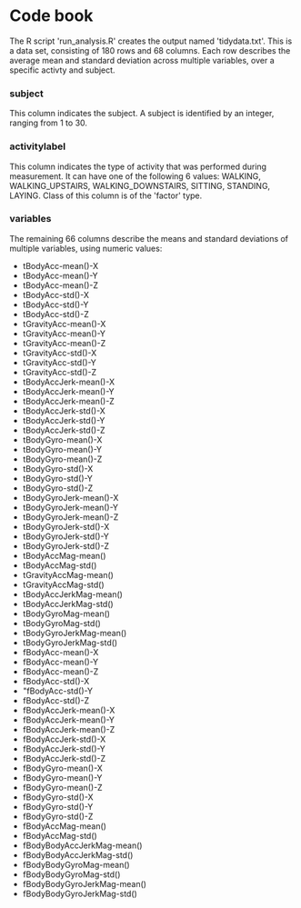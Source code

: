 # Code book

The R script 'run_analysis.R' creates the output named 'tidydata.txt'. This is a data set, consisting of 180 rows and 68 columns. Each row describes the average mean and standard deviation across multiple variables, over a specific activty and subject.

### subject
This column indicates the subject. A subject is identified by an integer, ranging from 1 to 30.

### activitylabel
This column indicates the type of activity that was performed during measurement. It can have one of the following 6 values:
WALKING, WALKING_UPSTAIRS, WALKING_DOWNSTAIRS, SITTING, STANDING, LAYING. Class of this column is of the 'factor' type.

### variables
The remaining 66 columns describe the means and standard deviations of multiple variables, using numeric values:
* tBodyAcc-mean()-X 
* tBodyAcc-mean()-Y
* tBodyAcc-mean()-Z
* tBodyAcc-std()-X
* tBodyAcc-std()-Y 
* tBodyAcc-std()-Z 
* tGravityAcc-mean()-X 
* tGravityAcc-mean()-Y 
* tGravityAcc-mean()-Z 
* tGravityAcc-std()-X 
* tGravityAcc-std()-Y 
* tGravityAcc-std()-Z
* tBodyAccJerk-mean()-X 
* tBodyAccJerk-mean()-Y 
* tBodyAccJerk-mean()-Z 
* tBodyAccJerk-std()-X 
* tBodyAccJerk-std()-Y 
* tBodyAccJerk-std()-Z 
* tBodyGyro-mean()-X 
* tBodyGyro-mean()-Y
* tBodyGyro-mean()-Z 
* tBodyGyro-std()-X 
* tBodyGyro-std()-Y 
* tBodyGyro-std()-Z 
* tBodyGyroJerk-mean()-X 
* tBodyGyroJerk-mean()-Y
* tBodyGyroJerk-mean()-Z 
* tBodyGyroJerk-std()-X
* tBodyGyroJerk-std()-Y 
* tBodyGyroJerk-std()-Z 
* tBodyAccMag-mean() 
* tBodyAccMag-std()
* tGravityAccMag-mean()
* tGravityAccMag-std() 
* tBodyAccJerkMag-mean() 
* tBodyAccJerkMag-std()
* tBodyGyroMag-mean() 
* tBodyGyroMag-std()
* tBodyGyroJerkMag-mean()
* tBodyGyroJerkMag-std() 
* fBodyAcc-mean()-X 
* fBodyAcc-mean()-Y 
* fBodyAcc-mean()-Z 
* fBodyAcc-std()-X 
* "fBodyAcc-std()-Y 
* fBodyAcc-std()-Z 
* fBodyAccJerk-mean()-X 
* fBodyAccJerk-mean()-Y
* fBodyAccJerk-mean()-Z 
* fBodyAccJerk-std()-X 
* fBodyAccJerk-std()-Y
* fBodyAccJerk-std()-Z
* fBodyGyro-mean()-X 
* fBodyGyro-mean()-Y 
* fBodyGyro-mean()-Z
* fBodyGyro-std()-X
* fBodyGyro-std()-Y 
* fBodyGyro-std()-Z 
* fBodyAccMag-mean() 
* fBodyAccMag-std()
* fBodyBodyAccJerkMag-mean()
* fBodyBodyAccJerkMag-std() 
* fBodyBodyGyroMag-mean() 
* fBodyBodyGyroMag-std()
* fBodyBodyGyroJerkMag-mean() 
* fBodyBodyGyroJerkMag-std()
